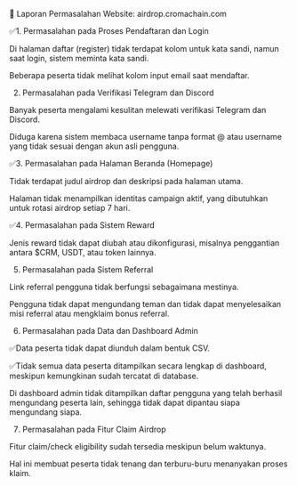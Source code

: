 🧾 Laporan Permasalahan Website: airdrop.cromachain.com

✅1. Permasalahan pada Proses Pendaftaran dan Login

Di halaman daftar (register) tidak terdapat kolom untuk kata sandi, namun saat login, sistem meminta kata sandi.

Beberapa peserta tidak melihat kolom input email saat mendaftar.


2. Permasalahan pada Verifikasi Telegram dan Discord

Banyak peserta mengalami kesulitan melewati verifikasi Telegram dan Discord.

Diduga karena sistem membaca username tanpa format @ atau username yang tidak sesuai dengan akun asli pengguna.


✅3. Permasalahan pada Halaman Beranda (Homepage)

Tidak terdapat judul airdrop dan deskripsi pada halaman utama.

Halaman tidak menampilkan identitas campaign aktif, yang dibutuhkan untuk rotasi airdrop setiap 7 hari.


✅4. Permasalahan pada Sistem Reward

Jenis reward tidak dapat diubah atau dikonfigurasi, misalnya penggantian antara $CRM, USDT, atau token lainnya.


5. Permasalahan pada Sistem Referral

Link referral pengguna tidak berfungsi sebagaimana mestinya.

Pengguna tidak dapat mengundang teman dan tidak dapat menyelesaikan misi referral atau mengklaim bonus referral.


6. Permasalahan pada Data dan Dashboard Admin

✅Data peserta tidak dapat diunduh dalam bentuk CSV.

✅Tidak semua data peserta ditampilkan secara lengkap di dashboard, meskipun kemungkinan sudah tercatat di database.

Di dashboard admin tidak ditampilkan daftar pengguna yang telah berhasil mengundang peserta lain, sehingga tidak dapat dipantau siapa mengundang siapa.


7. Permasalahan pada Fitur Claim Airdrop

Fitur claim/check eligibility sudah tersedia meskipun belum waktunya.

Hal ini membuat peserta tidak tenang dan terburu-buru menanyakan proses klaim.